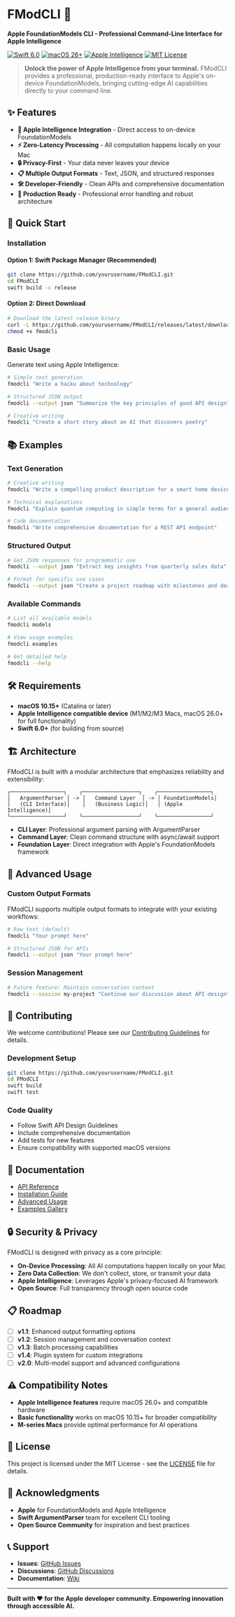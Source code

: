 # FModCLI 🤖

**Apple FoundationModels CLI - Professional Command-Line Interface for Apple Intelligence**

[![Swift 6.0](https://img.shields.io/badge/Swift-6.0-orange.svg)](https://swift.org)
[![macOS 26+](https://img.shields.io/badge/macOS-26+-blue.svg)](https://developer.apple.com/macos/)
[![Apple Intelligence](https://img.shields.io/badge/Apple-Intelligence-black.svg)](https://developer.apple.com/machine-learning/)
[![MIT License](https://img.shields.io/badge/License-MIT-green.svg)](LICENSE)

> **Unlock the power of Apple Intelligence from your terminal.** FModCLI provides a professional, production-ready interface to Apple's on-device FoundationModels, bringing cutting-edge AI capabilities directly to your command line.

## ✨ Features

- **🧠 Apple Intelligence Integration** - Direct access to on-device FoundationModels
- **⚡ Zero-Latency Processing** - All computation happens locally on your Mac
- **🔒 Privacy-First** - Your data never leaves your device
- **📋 Multiple Output Formats** - Text, JSON, and structured responses
- **🛠️ Developer-Friendly** - Clean APIs and comprehensive documentation
- **🎯 Production Ready** - Professional error handling and robust architecture

## 🚀 Quick Start

### Installation

#### Option 1: Swift Package Manager (Recommended)
```bash
git clone https://github.com/yourusername/FModCLI.git
cd FModCLI
swift build -c release
```

#### Option 2: Direct Download
```bash
# Download the latest release binary
curl -L https://github.com/yourusername/FModCLI/releases/latest/download/fmodcli -o fmodcli
chmod +x fmodcli
```

### Basic Usage

Generate text using Apple Intelligence:
```bash
# Simple text generation
fmodcli "Write a haiku about technology"

# Structured JSON output
fmodcli --output json "Summarize the key principles of good API design"

# Creative writing
fmodcli "Create a short story about an AI that discovers poetry"
```

## 📚 Examples

### Text Generation
```bash
# Creative writing
fmodcli "Write a compelling product description for a smart home device"

# Technical explanations
fmodcli "Explain quantum computing in simple terms for a general audience"

# Code documentation
fmodcli "Write comprehensive documentation for a REST API endpoint"
```

### Structured Output
```bash
# Get JSON responses for programmatic use
fmodcli --output json "Extract key insights from quarterly sales data"

# Format for specific use cases
fmodcli --output json "Create a project roadmap with milestones and deadlines"
```

### Available Commands
```bash
# List all available models
fmodcli models

# View usage examples
fmodcli examples

# Get detailed help
fmodcli --help
```

## 🛠️ Requirements

- **macOS 10.15+** (Catalina or later)
- **Apple Intelligence compatible device** (M1/M2/M3 Macs, macOS 26.0+ for full functionality)
- **Swift 6.0+** (for building from source)

## 🏗️ Architecture

FModCLI is built with a modular architecture that emphasizes reliability and extensibility:

```
┌─────────────────┐    ┌──────────────────┐    ┌─────────────────┐
│   ArgumentParser │ -> │   Command Layer  │ -> │ FoundationModels│
│   (CLI Interface)│    │   (Business Logic)│   │ (Apple Intelligence)│
└─────────────────┘    └──────────────────┘    └─────────────────┘
```

- **CLI Layer**: Professional argument parsing with ArgumentParser
- **Command Layer**: Clean command structure with async/await support
- **Foundation Layer**: Direct integration with Apple's FoundationModels framework

## 🔧 Advanced Usage

### Custom Output Formats
FModCLI supports multiple output formats to integrate with your existing workflows:

```bash
# Raw text (default)
fmodcli "Your prompt here"

# Structured JSON for APIs
fmodcli --output json "Your prompt here"
```

### Session Management
```bash
# Future feature: Maintain conversation context
fmodcli --session my-project "Continue our discussion about API design"
```

## 🤝 Contributing

We welcome contributions! Please see our [Contributing Guidelines](CONTRIBUTING.md) for details.

### Development Setup
```bash
git clone https://github.com/yourusername/FModCLI.git
cd FModCLI
swift build
swift test
```

### Code Quality
- Follow Swift API Design Guidelines
- Include comprehensive documentation
- Add tests for new features
- Ensure compatibility with supported macOS versions

## 📖 Documentation

- [API Reference](Documentation/API-Reference.md)
- [Installation Guide](Documentation/Installation.md)
- [Advanced Usage](Documentation/Advanced-Usage.md)
- [Examples Gallery](Documentation/Examples.md)

## 🔒 Security & Privacy

FModCLI is designed with privacy as a core principle:

- **On-Device Processing**: All AI computations happen locally on your Mac
- **Zero Data Collection**: We don't collect, store, or transmit your data
- **Apple Intelligence**: Leverages Apple's privacy-focused AI framework
- **Open Source**: Full transparency through open source code

## 📋 Roadmap

- [ ] **v1.1**: Enhanced output formatting options
- [ ] **v1.2**: Session management and conversation context
- [ ] **v1.3**: Batch processing capabilities
- [ ] **v1.4**: Plugin system for custom integrations
- [ ] **v2.0**: Multi-model support and advanced configurations

## ⚠️ Compatibility Notes

- **Apple Intelligence features** require macOS 26.0+ and compatible hardware
- **Basic functionality** works on macOS 10.15+ for broader compatibility
- **M-series Macs** provide optimal performance for AI operations

## 📄 License

This project is licensed under the MIT License - see the [LICENSE](LICENSE) file for details.

## 🙏 Acknowledgments

- **Apple** for FoundationModels and Apple Intelligence
- **Swift ArgumentParser** team for excellent CLI tooling
- **Open Source Community** for inspiration and best practices

## 📞 Support

- **Issues**: [GitHub Issues](https://github.com/yourusername/FModCLI/issues)
- **Discussions**: [GitHub Discussions](https://github.com/yourusername/FModCLI/discussions)
- **Documentation**: [Wiki](https://github.com/yourusername/FModCLI/wiki)

---

**Built with ❤️ for the Apple developer community. Empowering innovation through accessible AI.**

